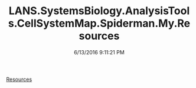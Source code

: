 ﻿---
title: LANS.SystemsBiology.AnalysisTools.CellSystemMap.Spiderman.My.Resources
date: 6/13/2016 9:11:21 PM
---

[Resources](T-LANS.SystemsBiology.AnalysisTools.CellSystemMap.Spiderman.My.Resources.Resources.html)
